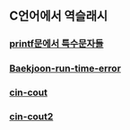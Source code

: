 ## C언어에서 역슬래시 
### [printf문에서 특수문자들](https://m.blog.naver.com/angelcorean/220804530449)
### [Baekjoon-run-time-error](https://www.secmem.org/blog/2020/09/19/rte/)
### [cin-cout](https://starrykss.tistory.com/750)
### [cin-cout2](https://coding-factory.tistory.com/479)